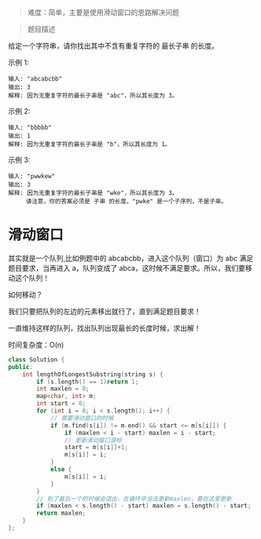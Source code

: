 > 难度：简单，主要是使用滑动窗口的思路解决问题

> 题目描述

给定一个字符串，请你找出其中不含有重复字符的 最长子串 的长度。

示例 1:
```
输入: "abcabcbb"
输出: 3 
解释: 因为无重复字符的最长子串是 "abc"，所以其长度为 3。
```

示例 2:
```
输入: "bbbbb"
输出: 1
解释: 因为无重复字符的最长子串是 "b"，所以其长度为 1。
```
示例 3:
```
输入: "pwwkew"
输出: 3
解释: 因为无重复字符的最长子串是 "wke"，所以其长度为 3。
     请注意，你的答案必须是 子串 的长度，"pwke" 是一个子序列，不是子串。
```
  
# 滑动窗口
其实就是一个队列,比如例题中的 abcabcbb，进入这个队列（窗口）为 abc 满足题目要求，当再进入 a，队列变成了 abca，这时候不满足要求。所以，我们要移动这个队列！

如何移动？

我们只要把队列的左边的元素移出就行了，直到满足题目要求！

一直维持这样的队列，找出队列出现最长的长度时候，求出解！

时间复杂度：O(n)

```cpp
class Solution {
public:
    int lengthOfLongestSubstring(string s) {
        if (s.length() == 1)return 1;
        int maxlen = 0;
        map<char, int> m;
        int start = 0;
        for (int i = 0; i < s.length(); i++) {
            // 需要滑动窗口的时候
            if (m.find(s[i]) != m.end() && start <= m[s[i]]) {
                if (maxlen < i - start) maxlen = i - start;
                // 更新滑动窗口游标
                start = m[s[i]]+1;
                m[s[i]] = i;
            }
            else {
                m[s[i]] = i;
            }
        }
        // 到了最后一个的时候会退出，在循环中没法更新maxlen，要在这里更新
        if (maxlen < s.length() - start) maxlen = s.length() - start;
        return maxlen;
    }
};
```